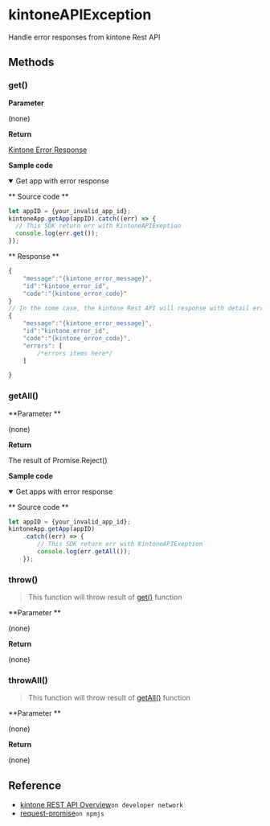 # kintoneAPIException

Handle error responses from kintone Rest API

## Methods

### get()

**Parameter**

(none)

**Return**

[Kintone Error Response](https://developer.kintone.io/hc/en-us/articles/212495188#responses)

**Sample code**

<details class="tab-container" open>
<Summary>Get app with error response</Summary>

** Source code **

```javascript
let appID = {your_invalid_app_id};
kintoneApp.getApp(appID).catch((err) => {
  // This SDK return err with KintoneAPIExeption
  console.log(err.get());
});
```

** Response **

```javascript
{
    "message":"{kintone_error_message}",
    "id":"kintone_error_id",
    "code":"{kintone_error_code}"
}
// In the some case, the kintone Rest API will response with detail errors
{
    "message":"{kintone_error_message}",
    "id":"kintone_error_id",
    "code":"{kintone_error_code}",
    "errors": [
        /*errors items here*/
    ]

}
```

</details>

### getAll()

**Parameter **

(none)

**Return**

The result of Promise.Reject()

**Sample code**

<details class="tab-container" open>
<Summary>Get apps with error response</Summary>

** Source code **

```javascript
let appID = {your_invalid_app_id};
kintoneApp.getApp(appID)
    .catch((err) => {
        // This SDK return err with KintoneAPIExeption
        console.log(err.getAll());
    });
```

</details>

### throw()

> This function will throw result of [get()](#get) function

**Parameter **

(none)

**Return**

(none)

### throwAll()

> This function will throw result of [getAll()](#getall) function

**Parameter **

(none)

**Return**

(none)

## Reference

- [kintone REST API Overview](https://developer.kintone.io/hc/en-us/articles/212495188)`on developer network`
- [request-promise](https://www.npmjs.com/package/request-promise)`on npmjs`